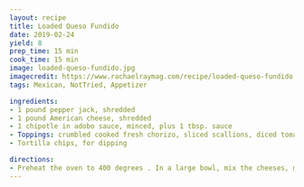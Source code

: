 ```yaml
---
layout: recipe
title: Loaded Queso Fundido
date: 2019-02-24
yield: 8
prep_time: 15 min
cook_time: 15 min
image: loaded-queso-fundido.jpg
imagecredit: https://www.rachaelraymag.com/recipe/loaded-queso-fundido
tags: Mexican, NotTried, Appetizer

ingredients:
- 1 pound pepper jack, shredded
- 1 pound American cheese, shredded
- 1 chipotle in adobo sauce, minced, plus 1 tbsp. sauce
- Toppings: crumbled cooked fresh chorizo, sliced scallions, diced tomatoes, sliced jalapenos, sliced radishes, fresh cilantro leaves
- Tortilla chips, for dipping

directions:
- Preheat the oven to 400 degrees . In a large bowl, mix the cheeses, minced chipotle and adobo sauce. Transfer to a medium cast-iron or other ovenproof skillet, spreading in an even layer. Bake until the cheese melts, bubbles and browns in spots, 15 to 20 minutes. Garnish with toppings. Serve with the chips.
---
```

